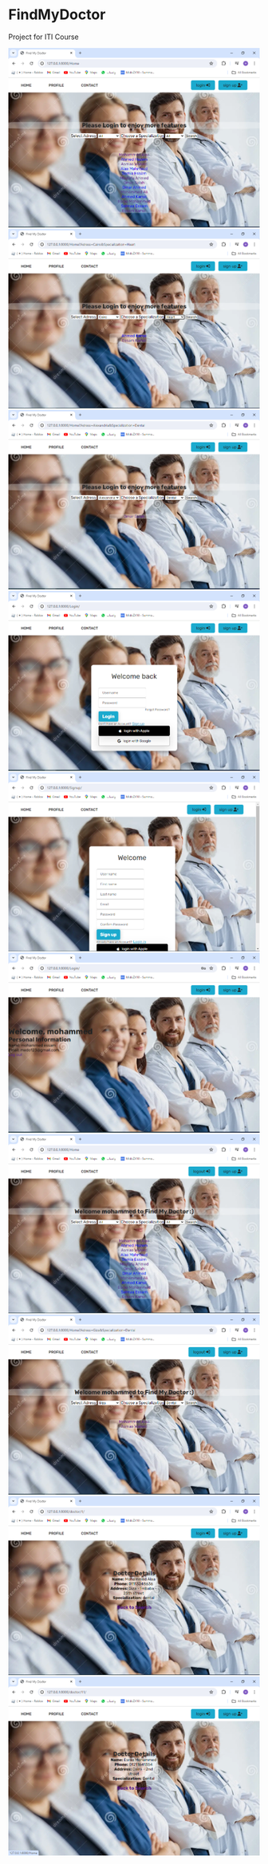 # FindMyDoctor
Project for ITI Course

![](FindMyDoctor/ScreenShots/ShooterScreenshot-178-09-09-24.png)
![](FindMyDoctor/ScreenShots/ShooterScreenshot-179-09-09-24.png)
![](FindMyDoctor/ScreenShots/ShooterScreenshot-180-09-09-24.png)
![](FindMyDoctor/ScreenShots/ShooterScreenshot-181-09-09-24.png)
![](FindMyDoctor/ScreenShots/ShooterScreenshot-182-09-09-24.png)
![](FindMyDoctor/ScreenShots/ShooterScreenshot-183-09-09-24.png)
![](FindMyDoctor/ScreenShots/ShooterScreenshot-184-09-09-24.png)
![](FindMyDoctor/ScreenShots/ShooterScreenshot-185-09-09-24.png)
![](FindMyDoctor/ScreenShots/ShooterScreenshot-186-09-09-24.png)
![](FindMyDoctor/ScreenShots/ShooterScreenshot-187-09-09-24.png)
